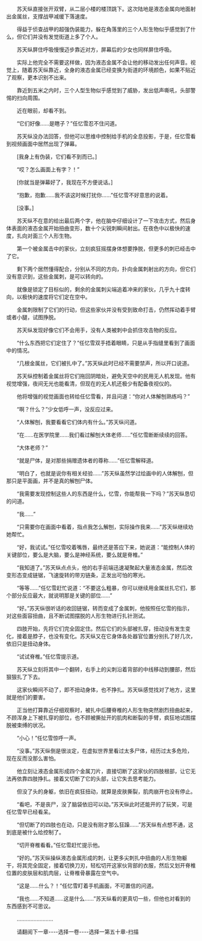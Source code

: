 <div class="read-content j_readContent" id="">
                <p>　　苏天纵直接张开双臂，从二层小楼的楼顶跳下。这次陆地是液态金属向地面射出金属丝，支撑战甲减缓下落速度。<p>　　得益于侦查战甲的超强伪装能力，躲在角落里的三个人形生物似乎感觉到了什么，但它们并没有发觉街道上多了个人。<p>　　苏天纵屏住呼吸慢慢迈步靠近对方，屏幕后的少女也同样屏住呼吸。<p>　　实际上他完全不需要这样做，因为液态金属不会让他的移动发出任何声音。视觉上，随着苏天纵靠近，全身的液态金属已经变换为街道的环境颜色，如果不贴近了观察，更本识别不出来。<p>　　靠近到五米之内时，三个人型生物似乎感觉到了威胁，发出低声嘶吼，头部警惕的扫向周围。<p>　　近在眼前，却看不到。<p>　　“它们好像……是瞎子？”任忆雪忍不住问道。<p>　　苏天纵没办法回答，但他可以思维中控制给手机的全息投影，于是，任忆雪看到视频画面中居然出现了弹幕。<p>　　[我身上有伪装，它们看不到而已。]<p>　　“哎？怎么画面上有字？！”<p>　　[你就当是弹幕好了，我现在不方便说话。]<p>　　“抱歉，抱歉……我不该这时候打扰你……”任忆雪不好意思的说着。<p>　　[没事。]<p>　　苏天纵不在意的给出最后两个字，他在脑中仔细设计了一下攻击方式，然后身体表面的液态金属开始扭曲变形，数十个尖锐刺瞬间射出。在夜色中以极快的速度，扎向对面三个人形生物。<p>　　第一个被金属击中的家伙，立刻疯狂摇摆身体想要挣脱，但更多的刺已经击中了它。<p>　　剩下两个居然懂得配合，分别从不同的方向，扑向金属刺射出的方向，但它们没有意识到，这些金属刺，是可以转向的。<p>　　就像是锁定了目标似的，剩余的金属刺尖端追着冲来的家伙，几乎九十度转向，以极快的速度将它们定在空中。<p>　　金属刺限制了它们的行动，但这些家伙并没有受到致命打击，仍然挥动着手臂或者小腿，试图挣脱。<p>　　苏天纵发现好像它们不会用手，没有人类被刺中会抓住攻击物的反应。<p>　　“什么东西把它们定住了？”任忆雪双手捂着眼睛，只是从手指缝里看到了画面中的情况。<p>　　“几根金属丝，它们被扎中了。”苏天纵此时已经不需要禁声，所以开口说道。<p>　　苏天纵控制着金属丝将它们拖回阴暗处，避免天空中的民用无人机发现。他有视觉增强，夜间无光也能看清，但现在的无人机还极少有配备夜视仪的。<p>　　他将增强的视觉画面也转给任忆雪看，并且问道：“你对人体解刨熟练吗？”<p>　　“啊？什么？”少女低呼一声，没反应过来。<p>　　“人体解刨，我要看看它们体内有什么。”苏天纵问道。<p>　　“在……在医学院里……我们看过解刨大体老师……”任忆雪断断续续的回答。<p>　　“大体老师？”<p>　　“就是尸体，是对那些捐赠遗体者的尊称……”任忆雪解释道。<p>　　“明白了，也就是说你有相关经验……”苏天纵虽然学过绘画中的人体解刨，但那只是平面画，并不是真的解刨尸体。<p>　　“我需要发现控制这些人的东西是什么，忆雪，你能帮我一下吗？”苏天纵恳切的问道。<p>　　“我……”<p>　　“只需要你在画面中看着，指点我怎么解刨，实际操作我来……”苏天纵继续劝她帮忙。<p>　　“好，我试试。”任忆雪咬着嘴唇，最终还是答应下来，她说道：“能控制人体的关键部位，要么是大脑，要么是神经系统，要么就是脊椎。”<p>　　“我知道了。”苏天纵点点头，他的右手前端迅速凝聚起大量液态金属，然后改变形态变成链锯，飞速旋转的带刃链条，正发出可怕的寒光。<p>　　“等等……”任忆雪赶忙说道：“不要这么粗暴，你可以继续用金属丝扎它们，那个部分反应最大，就说明那是关键的部位……”<p>　　“好。”苏天纵很听话的收回链锯，转而变成了金属刺，他按照任忆雪的指示，对这些面容扭曲，且不断试图摆脱的人形生物进行扎针测试。<p>　　四肢开始，先将它们完全固定住。然后它们的头部被扎穿，扭动没有发生变化，接着是脖子，也没有变化。苏天纵又在它身体各处器官位置分别扎了好几次，依旧只是扭动身体。<p>　　“试试脊椎。”任忆雪提示道。<p>　　苏天纵立刻将其中一个翻转，右手上的尖刺沿着背部的中线移动到腰部，然后狠狠扎了下去。<p>　　这家伙瞬间不动了，即不扭动身体，也不挣扎。苏天纵感觉找对了地方，这里就是他们的要害。<p>　　正当他打算靠近仔细观察时，被扎中后腰脊椎的人形生物突然剧烈扭曲起来，不顾浑身上下被扎穿的部位，也不顾被撕扯开的肌肉和断裂的手臂，疯狂地试图摆脱被束缚的状况。<p>　　“小心！”任忆雪惊呼一声。<p>　　“没事。”苏天纵倒是很淡定，在虚拟世界里看过太多尸体，经历过太多危险，现在反而没那么害怕。<p>　　他立刻让液态金属形成四个金属刀片，直接切断了这家伙的四肢根部，让它无法再依靠四肢挣扎。接着又切断了它的头部，让它失去思考能力。<p>　　但没了头的身躯，依旧在疯狂扭动，就算是皮肤撕裂，肌肉崩开也没有停止。<p>　　“看吧，不是丧尸，没了脑袋依旧可以动。”苏天纵此时还能开的了玩笑，可是任忆雪早已经看呆。<p>　　“但切断了的四肢也在动，只是没有刚才那么狂躁……”苏天纵有点想不通，这到底是被什么给控制了。<p>　　“切开脊椎看看。”任忆雪赶忙提示他。<p>　　“好的。”苏天纵操纵液态金属形成的刺，让更多尖刺扎中扭曲的人形生物躯干，将其完全固定，接着切换刀刃，轻松切开这家伙背部的衣服，然后又划开脊椎位置的皮肤层和肌肉层，让脊椎骨暴露在空气中。<p>　　“这是……什么？！”任忆雪盯着手机画面，不可置信的问道。<p>　　“我也……不知道……这是什么……”苏天纵看的更真切一些，但他也对看到的东西感到不可思议。<p>　　……………………<p>　　请翻阅下一章----选择一卷----选择一第五十章-扫描<p> 
            </div>